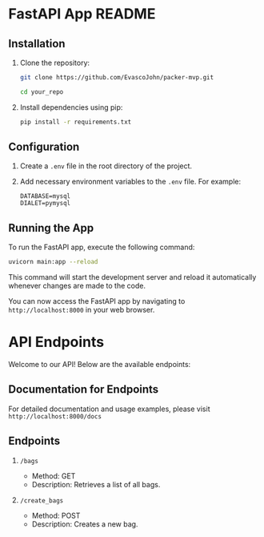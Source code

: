 # FastAPI App README

## Installation

1. Clone the repository:
   ```bash
   git clone https://github.com/EvascoJohn/packer-mvp.git
   ```
   ```bash
   cd your_repo
   ```

2. Install dependencies using pip:
   ```bash
   pip install -r requirements.txt
   ```

## Configuration

1. Create a `.env` file in the root directory of the project.

2. Add necessary environment variables to the `.env` file. For example:
   ```dotenv
   DATABASE=mysql
   DIALET=pymysql
   ```

## Running the App

To run the FastAPI app, execute the following command:
```bash
uvicorn main:app --reload
```

This command will start the development server and reload it automatically whenever changes are made to the code.

You can now access the FastAPI app by navigating to `http://localhost:8000` in your web browser.


# API Endpoints

Welcome to our API! Below are the available endpoints:

## Documentation for Endpoints

For detailed documentation and usage examples, please visit `http://localhost:8000/docs`

## Endpoints

1. `/bags`
   - Method: GET
   - Description: Retrieves a list of all bags.

2. `/create_bags`
   - Method: POST
   - Description: Creates a new bag.
